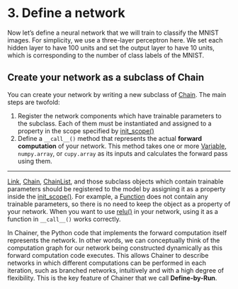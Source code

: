 # 3. Define a network

Now let’s define a neural network that we will train to classify the MNIST images. For simplicity, we use a three-layer perceptron here. We set each hidden layer to have 100 units and set the output layer to have 10 units, which is corresponding to the number of class labels of the MNIST.

## Create your network as a subclass of Chain

You can create your network by writing a new subclass of [Chain](https://docs.chainer.org/en/latest/reference/core/generated/chainer.Chain.html#chainer.Chain). The main steps are twofold:

1. Register the network components which have trainable parameters to the subclass. Each of them must be instantiated and assigned to a property in the scope specified by [init_scope()](https://docs.chainer.org/en/latest/reference/core/generated/chainer.Chain.html#chainer.Chain.init_scope)
2. Define a `__call__()` method that represents the actual **forward computation** of your network. This method takes one or more [Variable](https://docs.chainer.org/en/latest/reference/core/generated/chainer.Variable.html#chainer.Variable), `numpy.array`, or `cupy.array` as its inputs and calculates the forward pass using them.

---

[Link](https://docs.chainer.org/en/latest/reference/core/generated/chainer.Link.html#chainer.Link), [Chain](https://docs.chainer.org/en/latest/reference/core/generated/chainer.Chain.html#chainer.Chain), [ChainList](https://docs.chainer.org/en/latest/reference/core/generated/chainer.ChainList.html#chainer.ChainList), and those subclass objects which contain trainable parameters should be registered to the model by assigning it as a property inside the [init_scope()](https://docs.chainer.org/en/latest/reference/core/generated/chainer.Chain.html#chainer.Chain.init_scope). For example, a [Function](https://docs.chainer.org/en/latest/reference/core/generated/chainer.Function.html#chainer.Function) does not contain any trainable parameters, so there is no need to keep the object as a property of your network. When you want to use [relu()](https://docs.chainer.org/en/latest/reference/generated/chainer.functions.relu.html#chainer.functions.relu) in your network, using it as a function in `__call__()` works correctly.

In Chainer, the Python code that implements the forward computation itself represents the network. In other words, we can conceptually think of the computation graph for our network being constructed dynamically as this forward computation code executes. This allows Chainer to describe networks in which different computations can be performed in each iteration, such as branched networks, intuitively and with a high degree of flexibility. This is the key feature of Chainer that we call **Define-by-Run**.

